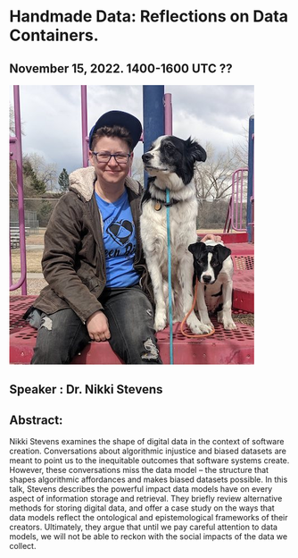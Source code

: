 # Handmade Data: Reflections on Data Containers. 
## November 15, 2022. 1400-1600 UTC ??

![alt text](https://github.com/akmkhalid/xml/blob/main/Stevens.jpg?raw=true)
## Speaker : Dr. Nikki Stevens

## Abstract:

Nikki Stevens examines the shape of digital data in the context of software creation. Conversations about algorithmic injustice and biased datasets are meant to point us to the inequitable outcomes that software systems create.
However, these conversations miss the data model – the structure that shapes algorithmic affordances and makes biased datasets possible. In this talk, Stevens describes the powerful impact data models have on every aspect of information storage and retrieval. They briefly review alternative methods for storing digital data, and offer a case study on the ways that data models reflect the ontological and epistemological frameworks of their creators. 
Ultimately, they argue that until we pay careful attention to data models, we will not be able to reckon with the social impacts of the data we collect.
